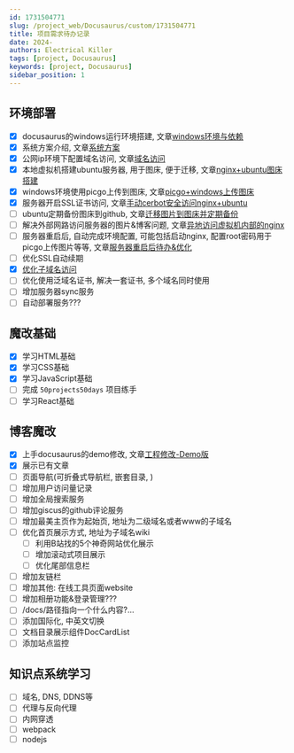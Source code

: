 ```yaml
---
id: 1731504771
slug: /project_web/Docusaurus/custom/1731504771
title: 项目需求待办记录
date: 2024-
authors: Electrical Killer
tags: [project, Docusaurus]
keywords: [project, Docusaurus]
sidebar_position: 1
---
```



## 环境部署

- [x] docusaurus的windows运行环境搭建, 文章[windows环境与依赖](https://https://wiki.eksnotebook.com/docs/project_web/Docusaurus/deploy/1731504810)
- [x] 系统方案介绍, 文章[系统方案](https://wiki.eksnotebook.com/docs/project_web/Docusaurus/deploy/1731504831)
- [x] 公网ip环境下配置域名访问, 文章[域名访问](https://wiki.eksnotebook.com/docs/project_web/Docusaurus/deploy/1731504837)
- [x] 本地虚拟机搭建ubuntu服务器, 用于图床, 便于迁移, 文章[nginx+ubuntu图床搭建](https://wiki.eksnotebook.com/docs/project_web/Docusaurus/deploy/1731504844)
- [x] windows环境使用picgo上传到图床, 文章[picgo+windows上传图床](https://wiki.eksnotebook.com/docs/project_web/Docusaurus/deploy/1731504852)
- [x] 服务器开启SSL证书访问, 文章[手动cerbot安全访问nginx+ubuntu](https://wiki.eksnotebook.com/docs/project_web/Docusaurus/deploy/1731504861)
- [ ] ubuntu定期备份图床到github, 文章[迁移图片到图床并定期备份](https://wiki.eksnotebook.com/docs/project_web/Docusaurus/deploy/1731504871)
- [ ] 解决外部网路访问服务器的图片&博客问题, 文章[异地访问虚拟机内部的nginx](https://wiki.eksnotebook.com/docs/project_web/Docusaurus/deploy/1731504883)
- [ ] 服务器重启后, 自动完成环境配置, 可能包括启动nginx, 配置root密码用于picgo上传图片等等, 文章[服务器重启后待办&优化](https://wiki.eksnotebook.com/docs/project_web/Docusaurus/deploy/1731504891)
- [ ] 优化SSL自动续期
- [x] [优化子域名访问](https://wiki.eksnotebook.com/docs/project_web/Docusaurus/deploy/1731584915)
- [ ] 优化使用泛域名证书, 解决一套证书, 多个域名同时使用
- [ ] 增加服务器sync服务
- [ ] 自动部署服务???

## 魔改基础

- [x] 学习HTML基础
- [x] 学习CSS基础
- [x] 学习JavaScript基础
- [ ] 完成 `50projects50days` 项目练手
- [ ] 学习React基础

## 博客魔改

- [x] 上手docusaurus的demo修改, 文章[工程修改-Demo版](https://wiki.eksnotebook.com/docs/project_web/Docusaurus/custom/1731504816)
- [x] 展示已有文章
- [ ] 页面导航(可折叠式导航栏, 嵌套目录, )
- [ ] 增加用户访问量记录
- [ ] 增加全局搜索服务
- [ ] 增加giscus的github评论服务
- [ ] 增加最美主页作为起始页, 地址为二级域名或者www的子域名
- [ ] 优化首页展示方式, 地址为子域名wiki
    - [ ] 利用B站找的5个神奇网站优化展示
    - [ ] 增加滚动式项目展示
    - [ ] 优化尾部信息栏
- [ ] 增加友链栏
- [ ] 增加其他: 在线工具页面website
- [ ] 增加相册功能&登录管理???
- [ ] /docs/路径指向一个什么内容?…
- [ ] 添加国际化, 中英文切换
- [ ] 文档目录展示组件DocCardList
- [ ] 添加站点监控

## 知识点系统学习

- [ ] 域名, DNS, DDNS等
- [ ] 代理与反向代理
- [ ] 内网穿透
- [ ] webpack
- [ ] nodejs
